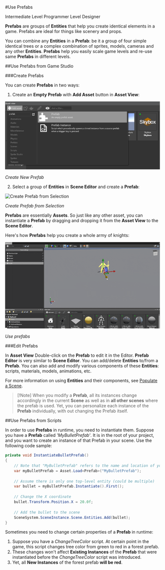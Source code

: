 #Use Prefabs

<span class="label label-doc-level">Intermediate</span>
<span class="label label-doc-audience">Level Programmer</span>
<span class="label label-doc-audience">Level Designer</span>

**Prefabs** are groups of **Entities** that help you create identical elements in a game.
Prefabs are ideal for things like scenery and props.

You can combine any **Entities** in a **Prefab**: be it a group of four simple identical trees or a complex combination of sprites, models, cameras and any other **Entities**.
**Prefabs** help you easily scale game levels and re-use same **Prefabs** in different levels.

##Use Prefabs from Game Studio

###Create Prefabs

You can create **Prefabs** in two ways:

1) Create an **Empty Prefab** with **Add Asset** button in **Asset View**:

![Create New Prefab](media/create-new-prefab.png)

_Create New Prefab_

2) Select a group of **Entities** in **Scene Editor** and create a **Prefab**:

![Create Prefab from Selection](media/create-prefab-from-selection.png)

_Create Prefab from Selection_

**Prefabs** are essentially **Assets**.
So just like any other asset, you can instantiate a **Prefab** by dragging and dropping it from the **Asset View** to the **Scene Editor**.

Here's how **Prefabs** help you create a whole army of knights:

![Use prefabs](media/use-prefabs-compressed.gif)

_Use prefabs_

###Edit Prefabs

In **Asset View** Double-click on the **Prefab** to edit it in the Editor.
**Prefab Editor** is very similar to **Scene Editor**. You can add/delete **Entities** to/from a **Prefab**. You can also add and modify various components of these **Entities**: scripts, materials, models, animations, etc.

For more information on using **Entities** and their components, see [Populate a Scene](get-started/populate-a-scene.md).

> [!Note] When you modify a **Prefab**, all its instances change accordingly in the current **Scene** as well as in **all other scenes** where the prefab is used.
> Yet, you can personalize each instance of the **Prefab** individually, with out changing the Prefab itself.

##Use Prefabs from Scripts

In order to use **Prefabs** in runtime, you need to instantiate them.
Suppose you have a **Prefab** called _'MyBulletPrefab'_. It is in the root of your project, and you want to create an instance of that Prefab in your scene.
Use the following code sample:

````cs
private void InstantiateBulletPrefab()
{
    // Note that "MyBulletPrefab" refers to the name and location of your prefab Asset
    var myBulletPrefab = Asset.Load<Prefab>("MyBulletPrefab");
    
    // Assume there is only one top-level entity (could be multiple)
    var bullet = myBulletPrefab.Instantiate().First();

    // Change the X coordinate
    bullet.Transform.Position.X = 20.0f;
    
    // Add the bullet to the scene
    SceneSystem.SceneInstance.Scene.Entities.Add(bullet);
}
````

Sometimes you need to change certain properties of a **Prefab** in runtime:

1. Suppose you have a _ChangeTreeColor_ script. At certain point in the game, this script changes tree color from green to red in a forest prefab.
2. These changes won't affect **Existing Instances** of the **Prefab** that were instantiated before the _ChangeTreeColor_ script was introduced.
3. Yet, all **New Instances** of the forest prefab **will be red**.
